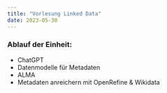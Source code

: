 ```yaml
---
title: "Vorlesung Linked Data"
date: 2023-05-30
---
```


### Ablauf der Einheit:
-	ChatGPT
-	Datenmodelle für Metadaten
-	ALMA
-	Metadaten anreichern mit OpenRefine & Wikidata

